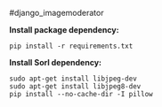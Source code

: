 #django_imagemoderator

<B>Install package dependency:</B>

```pip install -r requirements.txt```

<B>Install Sorl dependency:</B>

```sudo apt-get install libjpeg-dev```<br>
```sudo apt-get install libjpeg8-dev```<br>
```pip install --no-cache-dir -I pillow```